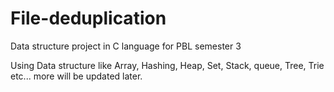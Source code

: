 # File-deduplication
Data structure project in C language for PBL semester 3

Using Data structure like Array, Hashing, Heap, Set, Stack, queue, Tree, Trie etc...
more will be updated later.
